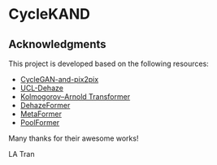 # CycleKAND


## Acknowledgments

This project is developed based on the following resources:
- [CycleGAN-and-pix2pix](https://github.com/junyanz/pytorch-CycleGAN-and-pix2pix)
- [UCL-Dehaze](https://github.com/yz-wang/UCL-Dehaze)
- [Kolmogorov–Arnold Transformer](https://github.com/Adamdad/kat)
- [DehazeFormer](https://github.com/IDKiro/DehazeFormer)
- [MetaFormer](https://github.com/sail-sg/metaformer)
- [PoolFormer](https://github.com/sail-sg/poolformer)

Many thanks for their awesome works!

LA Tran
